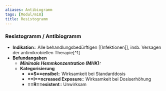 ```yaml
---
aliases: Antibiogramm
tags: [Modul/m18]
title: Resistogramm
---
```

### Resistogramm / Antibiogramm
- **Indikation**:: Alle behandlungsbedürftigen [[Infektionen]], insb. Versagen der antimikrobiellen Therapie[^1]
- **Befundangaben**
	- ***Minimale Hemmkonzentration (MHK):***
	- **Kategorisierung**
		- **==S==ensibel**:: Wirksamkeit bei Standarddosis
		- **==I==ncreased Exposure**:: Wirksamkeit bei Dosiserhöhung
		- **==R==esistent**:: Unwirksam